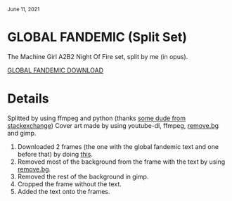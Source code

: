 <small>June 11, 2021</small>
<h1>GLOBAL FANDEMIC (Split Set)</h1>

The Machine Girl A2B2 Night Of Fire set, split by me (in opus).

[GLOBAL FANDEMIC DOWNLOAD](files/global_fandemic.zip)

# Details

Splitted by using ffmpeg and python (thanks [some dude from stackexchange](https://unix.stackexchange.com/questions/280767/how-do-i-split-an-audio-file-into-multiple/400032#400032))
Cover art made by using youtube-dl, ffmpeg, [remove.bg](https://www.remove.bg/) and gimp.

1. Downloaded 2 frames (the one with the global fandemic text and one before that) by doing [this](https://askubuntu.com/questions/1155446/is-it-possible-to-only-download-a-single-frame-from-a-youtube-video/1155468#1155468).
2. Removed most of the background from the frame with the text by using [remove.bg](https://www.remove.bg/).
3. Removed the rest of the background in gimp.
4. Cropped the frame without the text.
5. Added the text onto the frames.
</article>
